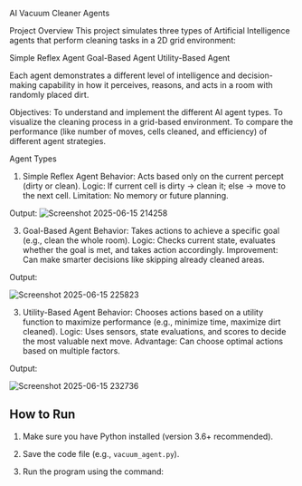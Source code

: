 AI Vacuum Cleaner Agents

Project Overview
This project simulates three types of Artificial Intelligence agents that perform cleaning tasks in a 2D grid environment:

Simple Reflex Agent
Goal-Based Agent
Utility-Based Agent

Each agent demonstrates a different level of intelligence and decision-making capability in how it perceives, reasons, and acts in a room with randomly placed dirt.

Objectives:
To understand and implement the different AI agent types.
To visualize the cleaning process in a grid-based environment.
To compare the performance (like number of moves, cells cleaned, and efficiency) of different agent strategies.

 Agent Types
1. Simple Reflex Agent
Behavior: Acts based only on the current percept (dirty or clean).
Logic: If current cell is dirty → clean it; else → move to the next cell.
Limitation: No memory or future planning.

Output:
![Screenshot 2025-06-15 214258](https://github.com/user-attachments/assets/e5cffb46-19b5-4d5b-84d7-a1df3100a31e)


3. Goal-Based Agent
Behavior: Takes actions to achieve a specific goal (e.g., clean the whole room).
Logic: Checks current state, evaluates whether the goal is met, and takes action accordingly.
Improvement: Can make smarter decisions like skipping already cleaned areas.

Output:

![Screenshot 2025-06-15 225823](https://github.com/user-attachments/assets/888dd458-97e2-46cb-bae4-12341e4c36f2)


3. Utility-Based Agent
Behavior: Chooses actions based on a utility function to maximize performance (e.g., minimize time, maximize dirt cleaned).
Logic: Uses sensors, state evaluations, and scores to decide the most valuable next move.
Advantage: Can choose optimal actions based on multiple factors.

Output:

![Screenshot 2025-06-15 232736](https://github.com/user-attachments/assets/f3d9f4b8-6c2b-451c-a05b-ca09b50cf74b)


## How to Run

1. Make sure you have Python installed (version 3.6+ recommended).
2. Save the code file (e.g., `vacuum_agent.py`).
3. Run the program using the command:

   ```bash



